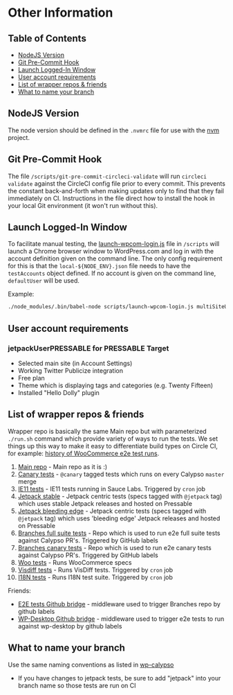 # Other Information

## Table of Contents

- [NodeJS Version](#nodejs-version)
- [Git Pre-Commit Hook](#git-pre-commit-hook)
- [Launch Logged-In Window](#launch-logged-in-window)
- [User account requirements](#user-account-requirements)
- [List of wrapper repos & friends](#list-of-wrapper-repos--friends)
- [What to name your branch](#what-to-name-your-branch)

## NodeJS Version

The node version should be defined in the `.nvmrc` file for use with the [nvm](https://github.com/creationix/nvm) project.

## Git Pre-Commit Hook

The file `/scripts/git-pre-commit-circleci-validate` will run `circleci validate` against the CircleCI config file prior to every commit.  This prevents the constant back-and-forth when making updates only to find that they fail immediately on CI.  Instructions in the file direct how to install the hook in your local Git environment (it won't run without this).

## Launch Logged-In Window

To facilitate manual testing, the [launch-wpcom-login.js](/scripts/launch-wpcom-login.js) file in `/scripts` will launch a Chrome browser window to WordPress.com and log in with the account definition given on the command line.  The only config requirement for this is that the `local-${NODE_ENV}.json` file needs to have the `testAccounts` object defined.  If no account is given on the command line, `defaultUser` will be used.

Example:

```bash
./node_modules/.bin/babel-node scripts/launch-wpcom-login.js multiSiteUser
```

## User account requirements

### jetpackUserPRESSABLE for PRESSABLE Target

- Selected main site (in Account Settings)
- Working Twitter Publicize integration
- Free plan
- Theme which is displaying tags and categories (e.g. Twenty Fifteen)
- Installed "Hello Dolly" plugin

## List of wrapper repos & friends

Wrapper repo is basically the same Main repo but with parameterized `./run.sh` command which provide variety of ways to run the tests.  We set things up this way to make it easy to differentiate build types on Circle CI, for example: [history of WooCommerce e2e test runs](https://circleci.com/build-insights/gh/Automattic/wp-e2e-tests-woocommerce/master).

1. [Main repo](https://github.com/Automattic/wp-e2e-tests) - Main repo as it is :)
1. [Canary tests](https://github.com/Automattic/wp-e2e-tests-canary) - `@canary` tagged tests which runs on every Calypso `master` merge
1. [IE11 tests](https://github.com/Automattic/wp-e2e-tests-ie11) - IE11 tests running in Sauce Labs. Triggered by `cron` job
1. [Jetpack stable](https://github.com/Automattic/wp-e2e-tests-jetpack) - Jetpack centric tests (specs tagged with `@jetpack` tag) which uses stable Jetpack releases and hosted on Pressable
1. [Jetpack bleeding edge](https://github.com/Automattic/wp-e2e-tests-jetpack-be) - Jetpack centric tests (specs tagged with `@jetpack` tag) which uses 'bleeding edge' Jetpack releases and hosted on Pressable
1. [Branches full suite tests](https://github.com/Automattic/wp-e2e-tests-for-branches) - Repo which is used to run e2e full suite tests against Calypso PR's. Triggered by GitHub labels
1. [Branches canary tests](https://github.com/Automattic/wp-e2e-canary-for-branches) - Repo which is used to run e2e canary tests against Calypso PR's. Triggered by GitHub labels
1. [Woo tests](https://github.com/Automattic/wp-e2e-tests-woocommerce) - Runs WooCommerce specs
1. [Visdiff tests](https://github.com/Automattic/wp-e2e-tests-visdiff) - Runs VisDiff tests. Triggered by `cron` job
1. [I18N tests](https://github.com/Automattic/wp-e2e-tests-i18n) - Runs I18N test suite. Triggered by `cron` job

Friends:

- [E2E tests Github bridge](https://github.com/Automattic/wp-e2e-tests-gh-bridge) - middleware used to trigger Branches repo by github labels
- [WP-Desktop Github bridge](https://github.com/Automattic/wp-desktop-gh-bridge) - middleware used to trigger e2e tests to run against wp-desktop by github labels

## What to name your branch
Use the same naming conventions as listed in [wp-calypso](https://github.com/Automattic/wp-calypso/blob/master/docs/git-workflow.md#branch-naming-scheme)
- If you have changes to jetpack tests, be sure to add "jetpack" into your branch name so those tests are run on CI